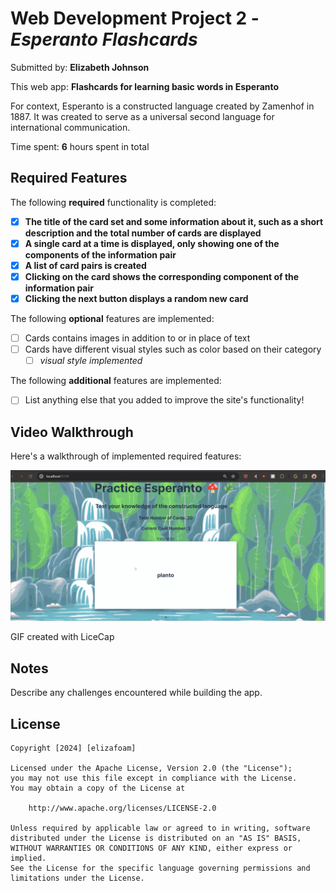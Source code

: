 # Web Development Project 2 - *Esperanto Flashcards*

Submitted by: **Elizabeth Johnson**

This web app: **Flashcards for learning basic words in Esperanto**

For context, Esperanto is a constructed language created by Zamenhof in 1887. It was created to serve as a universal second language for international communication. 

Time spent: **6** hours spent in total

## Required Features

The following **required** functionality is completed:

- [X] **The title of the card set and some information about it, such as a short description and the total number of cards are displayed**
- [X] **A single card at a time is displayed, only showing one of the components of the information pair**
- [X] **A list of card pairs is created**
- [X] **Clicking on the card shows the corresponding component of the information pair**
- [X] **Clicking the next button displays a random new card**

The following **optional** features are implemented:

- [ ] Cards contains images in addition to or in place of text
- [ ] Cards have different visual styles such as color based on their category
  - [ ] *visual style implemented*

The following **additional** features are implemented:

* [ ] List anything else that you added to improve the site's functionality!

## Video Walkthrough

Here's a walkthrough of implemented required features:

<img src='/esperanto-flashcards/src/assets/flashcards.gif' title='Video Walkthrough' width='' alt='Video Walkthrough' />
 
GIF created with LiceCap

## Notes

Describe any challenges encountered while building the app.

## License

    Copyright [2024] [elizafoam]

    Licensed under the Apache License, Version 2.0 (the "License");
    you may not use this file except in compliance with the License.
    You may obtain a copy of the License at

        http://www.apache.org/licenses/LICENSE-2.0

    Unless required by applicable law or agreed to in writing, software
    distributed under the License is distributed on an "AS IS" BASIS,
    WITHOUT WARRANTIES OR CONDITIONS OF ANY KIND, either express or implied.
    See the License for the specific language governing permissions and
    limitations under the License.
